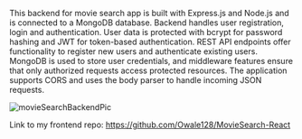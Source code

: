 
This backend for movie search app is  built with Express.js and Node.js and is connected to a MongoDB database. Backend handles user registration, login and authentication. User data is protected with bcrypt for password hashing and JWT for token-based authentication. REST API endpoints offer functionality to register new users and authenticate existing users. MongoDB is used to store user credentials, and middleware features ensure that only authorized requests access protected resources. The application supports CORS and uses the body parser to handle incoming JSON requests.

![movieSearchBackendPic](https://github.com/Owale128/MovieSearch-React/assets/110387474/0a0463e0-505d-41f5-84ec-b48f8f6ca87c)

Link to my frontend repo: https://github.com/Owale128/MovieSearch-React
